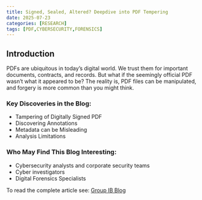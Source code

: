```yaml
---
title: Signed, Sealed, Altered? Deepdive into PDF Tempering
date: 2025-07-23
categories: [RESEARCH]
tags: [PDF,CYBERSECURITY,FORENSICS]
---
```


## Introduction

PDFs are ubiquitous in today’s digital world. We trust them for important documents, contracts, and records. But what if the seemingly official PDF wasn’t what it appeared to be? The reality is, PDF files can be manipulated, and forgery is more common than you might think.

### Key Discoveries in the Blog:
- Tampering of Digitally Signed PDF
- Discovering Annotations
- Metadata can be Misleading
- Analysis Limitations

### Who May Find This Blog Interesting:
- Cybersecurity analysts and corporate security teams
- Cyber investigators
- Digital Forensics Specialists

To read the complete article see: [Group IB Blog](https://www.group-ib.com/blog/pdf-tempering/) 
